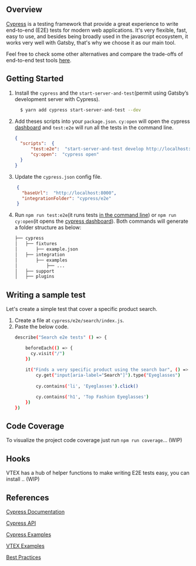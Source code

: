 ## Overview

[Cypress](https://github.com/cypress-io/cypress) is a testing framework that provide a great experience to write end-to-end (E2E) tests for modern web applications. It's very flexible, fast, easy to use, and besides being broadly used in the javascript ecosystem, it works very well with Gatsby, that's why we choose it as our main tool. 

Feel free to check some other alternatives and compare the trade-offs of end-to-end test tools [here](https://stackshare.io/cypress/alternatives).

## Getting Started

1. Install the `cypress` and the `start-server-and-test`(permit using Gatsby’s development server with Cypress).

    ```bash 
      $ yarn add cypress start-server-and-test --dev 
    ```

2.  Add theses scripts into your `package.json`. `cy:open` will open the cypress [dashboard](https://www.cypress.io/dashboard) and `test:e2e` will run all the tests in the command line.
	
	```json
	{
	  "scripts":  {
		  "test:e2e":  "start-server-and-test develop http://localhost:8000 cy:open",
		  "cy:open":  "cypress open"
	  }
	}
	```
3. Update the `cypress.json` config file.
	
```json
	{
	  "baseUrl":  "http://localhost:8000",
	  "integrationFolder": "cypress/e2e"
	}
```
4. Run `npm run test:e2e`(it runs tests [in the command line](https://docs.cypress.io/guides/guides/command-line.html#Installation)) or `npm run cy:open`(it opens the [cypress dashboard](https://www.cypress.io/dashboard)). Both commands will generate a folder structure as below:
	```bash
	├── cypress
	│   ├── fixtures
	│   	├── example.json 
	│	├── integration
	│   	├── examples
	│   		├── ...
	│   ├── support
	│   ├── plugins
	```

## Writing a sample test

Let's create a simple test that cover a specific product search.

1. Create a file at `cypress/e2e/search/index.js`.
2. Paste the below code.
	```bash
	describe("Search e2e tests" () => {

		beforeEach(() => {
		  cy.visit("/")
		})
		
		it("Finds a very specific product using the search bar", () => {
			cy.get("input[aria-label="Search"]").type("Eyeglasses")
			
			cy.contains('li', 'Eyeglasses').click()

			cy.contains('h1', 'Top Fashion Eyeglasses')
		})
	})

	```

## Code Coverage

To visualize the project code coverage just run `npm run coverage`... (WIP)

## Hooks

VTEX has a hub of helper functions to make writing E2E tests easy, you can install .. (WIP)

## References 

[Cypress Documentation](https://docs.cypress.io/guides/overview/why-cypress.html#In-a-nutshell)

[Cypress API](https://docs.cypress.io/api/api/table-of-contents.html)

[Cypress Examples](https://docs.cypress.io/examples/examples/recipes.html)

[VTEX Examples](https://github.com/vtex-sites/storecomponents.store)
	
[Best Practices](https://docs.cypress.io/guides/references/best-practices.html)


